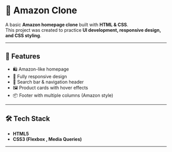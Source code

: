 
# 🛒 Amazon Clone

A basic **Amazon homepage clone** built with **HTML & CSS**.  
This project was created to practice **UI development, responsive design, and CSS styling**.

---

## 🚀 Features
- 🛍️ Amazon-like homepage
- 📱 Fully responsive design
- 🔎 Search bar & navigation header
- 🖼️ Product cards with hover effects
- 📦 Footer with multiple columns (Amazon style)

---

## 🛠️ Tech Stack
- **HTML5**  
- **CSS3 (Flexbox , Media Queries)**  

---

